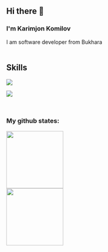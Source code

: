 ## Hi there 👋

<!--
**abdelkariym/abdelkariym** is a ✨ _special_ ✨ repository because its `README.md` (this file) appears on your GitHub profile.

Here are some ideas to get you started:

- 🔭 I’m currently working on ...
- 🌱 I’m currently learning ...
- 👯 I’m looking to collaborate on ...
- 🤔 I’m looking for help with ...
- 💬 Ask me about ...
- 📫 How to reach me: ...
- 😄 Pronouns: ...
- ⚡ Fun fact: ...
-->
### I'm Karimjon Komilov 

I am software developer from Bukhara
<br/>
<br/>

## <h2>Skills</h2>

<p>
  <a href="https://skillicons.dev">
    <img src="https://skillicons.dev/icons?i=html,css,js,bootstrap,scss,visual,figma,xd" />
  </a>
</p>
<p>
  <a href="https://skillicons.dev">
    <img src="https://skillicons.dev/icons?i=python,cpp,git,github,ps,ai" />
  </a>
</p>
<br/>

### My github states:
<div>
<img height="150"  src="https://github-readme-stats.vercel.app/api?username=abdelkariym&show_icons=true&theme=tokyonight">
<br>
<img height="150"  src="https://github-readme-stats.vercel.app/api/top-langs/?username=abdelkariym&layout=compact&lang&theme=tokyonight">
</div>
